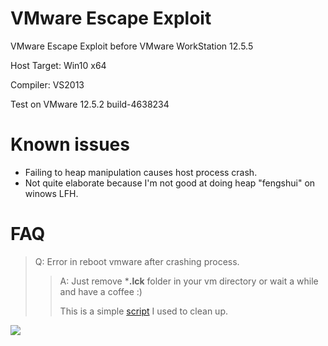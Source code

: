 # VMware Escape Exploit

VMware Escape Exploit before VMware WorkStation 12.5.5

Host Target: Win10 x64

Compiler: VS2013 

Test on VMware 12.5.2 build-4638234

# Known issues

* Failing to heap manipulation causes host process crash.
* Not quite elaborate because I'm not good at doing heap "fengshui" on winows LFH.

# FAQ

> Q: Error in reboot vmware after crashing process.
>> A: Just remove ***.lck** folder in your vm directory or wait a while and have a coffee :)
>>
>>    This is a simple [script](https://raw.githubusercontent.com/unamer/vmware_escape/master/cleanvm.bat) I used to clean up.


![](https://raw.githubusercontent.com/unamer/vmware_escape/master/exp.gif)
